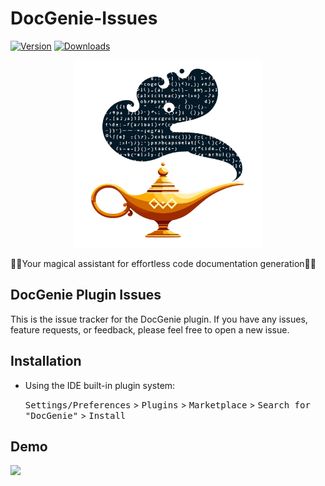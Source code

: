 # DocGenie-Issues

[![Version](https://img.shields.io/jetbrains/plugin/v/25496-docgenie.svg)](https://plugins.jetbrains.com/plugin/25496-docgenie)
[![Downloads](https://img.shields.io/jetbrains/plugin/d/25496-docgenie.svg)](https://plugins.jetbrains.com/plugin/25496-docgenie)

<p align="center">
  <img width="300px" src="pluginIcon.svg" />
</p>

🧞‍♂️Your magical assistant for effortless code documentation generation🧞‍♂️

## DocGenie Plugin Issues
This is the issue tracker for the DocGenie plugin. If you have any issues, feature requests, or feedback, please feel free to open a new issue.

## Installation

- Using the IDE built-in plugin system:
  
  <kbd>Settings/Preferences</kbd> > <kbd>Plugins</kbd> > <kbd>Marketplace</kbd> > <kbd>Search for "DocGenie"</kbd> >
  <kbd>Install</kbd>

## Demo
<img src="https://plugins.jetbrains.com/files/25496/screenshot_09bcceab-aa73-4bce-bf6c-0603c52b25a2" />
